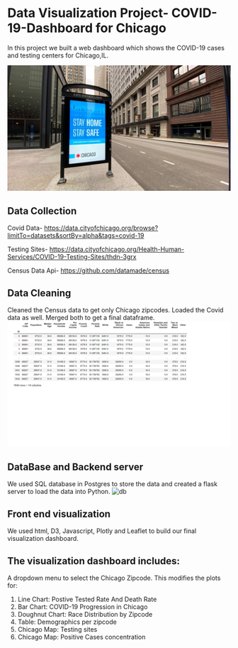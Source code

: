 # Data Visualization Project- COVID-19-Dashboard for Chicago

In this project we built a web dashboard which shows the COVID-19 cases and testing centers for Chicago,IL.

![chicago](49692206858_7bbcb325ef_k.jpg)

## Data Collection
Covid Data-
https://data.cityofchicago.org/browse?limitTo=datasets&sortBy=alpha&tags=covid-19

Testing Sites-
https://data.cityofchicago.org/Health-Human-Services/COVID-19-Testing-Sites/thdn-3grx

Census Data Api- https://github.com/datamade/census

## Data Cleaning
Cleaned the Census data to get only Chicago zipcodes. Loaded the Covid data as well. Merged both to get a final dataframe.
![df](df_proj2.png)

## DataBase and Backend server
We used SQL database in Postgres to store the data and created a flask server to load the data into Python.
![db](image.png)

## Front end visualization
We used html, D3, Javascript, Plotly and Leaflet to build our final visualization dashboard.

## The visualization dashboard includes:
A dropdown menu to select the Chicago Zipcode. This modifies the plots for:
1. Line Chart: Postive Tested Rate And Death Rate
2. Bar Chart: COVID-19 Progression in Chicago
3. Doughnut Chart: Race Distribution by Zipcode
4. Table: Demographics per zipcode
5. Chicago Map: Testing sites
6. Chicago Map: Positive Cases concentration

